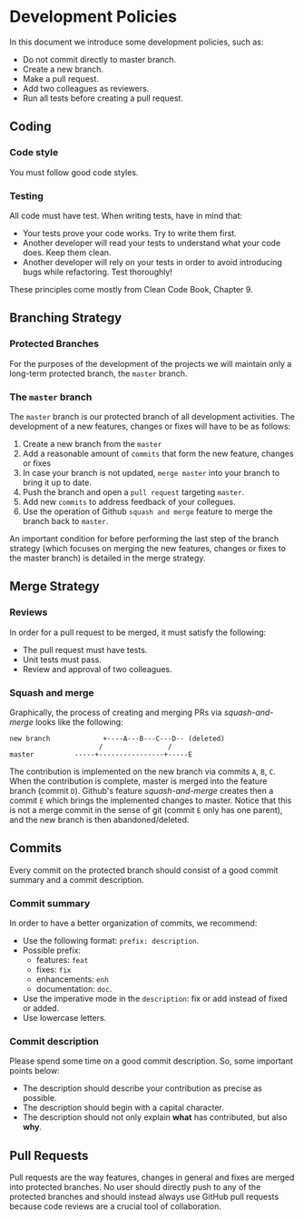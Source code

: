 # Development Policies

In this document we introduce some development policies, such as:

- Do not commit directly to master branch. 
- Create a new branch.
- Make a pull request.
- Add two colleagues as reviewers.
- Run all tests before creating a pull request.

## Coding

### Code style

You must follow good code styles. 

### Testing

All code must have test. When writing tests, have in mind that:

- Your tests prove your code works. Try to write them first.
- Another developer will read your tests to understand what your code does. Keep them clean.
- Another developer will rely on your tests in order to avoid introducing bugs while refactoring. Test thoroughly!

These principles come mostly from Clean Code Book, Chapter 9.

## Branching Strategy

### Protected Branches

For the purposes of the development of the projects we will maintain only a long-term protected branch, the `master` branch.

### The `master` branch

The `master` branch is our protected branch of all development activities. The development of a new features, changes or fixes will have to be as follows:

1. Create a new branch from the `master`
2. Add a reasonable amount of `commits` that form the new feature, changes or fixes
3.  In case your branch is not updated, `merge master` into your branch to bring it up to date.
4. Push the branch and open a `pull request` targeting `master`.
5. Add new `commits` to address feedback of your collegues.
6. Use the operation of Github `squash and merge` feature to merge the branch back to `master`.

An important condition for before performing the last step of the branch strategy (which focuses on merging the new features, changes or fixes to the master branch) is detailed in the merge strategy.

## Merge Strategy

### Reviews

In order for a pull request to be merged, it must satisfy the following:

- The pull request must have tests.
- Unit tests must pass.
- Review and approval of two colleagues.

### Squash and merge

Graphically, the process of creating and merging PRs via *squash-and-merge* looks like the following:

```
new branch             +----A---B---C---D-- (deleted)
                      /                /
master          -----+----------------+-----E
```

The contribution is implemented on the new branch via commits `A`, `B`, `C`. When the contribution is complete, master is merged into the feature branch (commit `D`). Github's feature *squash-and-merge* creates then a commit `E` which brings the implemented changes to master. Notice that this is not a merge commit in the sense of git (commit `E` only has one parent), and the new branch is then abandoned/deleted.

## Commits

Every commit on the protected branch should consist of a good commit summary and a commit description.

### Commit summary

In order to have a better organization of commits, we recommend:

- Use the following format: `prefix: description`.
- Possible prefix: 
    - features: `feat`
    - fixes: `fix`
    - enhancements: `enh`
    - documentation: `doc`.
- Use the imperative mode in the `description`: fix or add instead of fixed or added.
- Use lowercase letters.

### Commit description

Please spend some time on a good commit description. So, some important points below:

- The description should describe your contribution as precise as possible.
- The description should begin with a capital character.
- The description should not only explain **what** has contributed, but also **why**.

## Pull Requests

Pull requests are the way features, changes in general and fixes are merged into protected branches. No user should directly push to any of the protected branches and should instead always use GitHub pull requests because code reviews are a crucial tool of collaboration.
